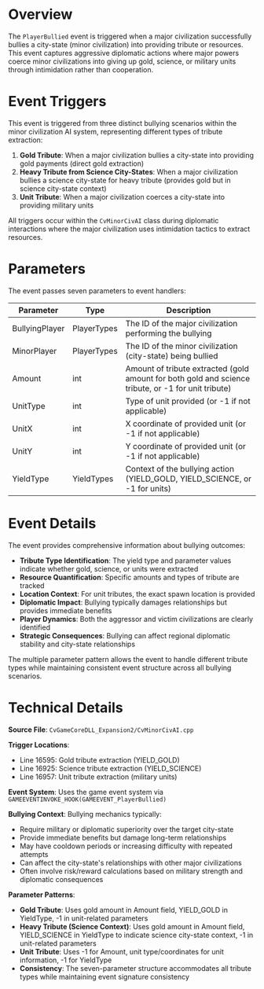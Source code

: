 # Overview

The `PlayerBullied` event is triggered when a major civilization successfully bullies a city-state (minor civilization) into providing tribute or resources. This event captures aggressive diplomatic actions where major powers coerce minor civilizations into giving up gold, science, or military units through intimidation rather than cooperation.

# Event Triggers

This event is triggered from three distinct bullying scenarios within the minor civilization AI system, representing different types of tribute extraction:

1. **Gold Tribute**: When a major civilization bullies a city-state into providing gold payments (direct gold extraction)
2. **Heavy Tribute from Science City-States**: When a major civilization bullies a science city-state for heavy tribute (provides gold but in science city-state context)
3. **Unit Tribute**: When a major civilization coerces a city-state into providing military units

All triggers occur within the `CvMinorCivAI` class during diplomatic interactions where the major civilization uses intimidation tactics to extract resources.

# Parameters

The event passes seven parameters to event handlers:

| Parameter | Type | Description |
|-----------|------|-------------|
| BullyingPlayer | PlayerTypes | The ID of the major civilization performing the bullying |
| MinorPlayer | PlayerTypes | The ID of the minor civilization (city-state) being bullied |
| Amount | int | Amount of tribute extracted (gold amount for both gold and science tribute, or -1 for unit tribute) |
| UnitType | int | Type of unit provided (or -1 if not applicable) |
| UnitX | int | X coordinate of provided unit (or -1 if not applicable) |
| UnitY | int | Y coordinate of provided unit (or -1 if not applicable) |
| YieldType | YieldTypes | Context of the bullying action (YIELD_GOLD, YIELD_SCIENCE, or -1 for units) |

# Event Details

The event provides comprehensive information about bullying outcomes:

- **Tribute Type Identification**: The yield type and parameter values indicate whether gold, science, or units were extracted
- **Resource Quantification**: Specific amounts and types of tribute are tracked
- **Location Context**: For unit tributes, the exact spawn location is provided
- **Diplomatic Impact**: Bullying typically damages relationships but provides immediate benefits
- **Player Dynamics**: Both the aggressor and victim civilizations are clearly identified
- **Strategic Consequences**: Bullying can affect regional diplomatic stability and city-state relationships

The multiple parameter pattern allows the event to handle different tribute types while maintaining consistent event structure across all bullying scenarios.

# Technical Details

**Source File**: `CvGameCoreDLL_Expansion2/CvMinorCivAI.cpp`

**Trigger Locations**:
- Line 16595: Gold tribute extraction (YIELD_GOLD)
- Line 16925: Science tribute extraction (YIELD_SCIENCE) 
- Line 16957: Unit tribute extraction (military units)

**Event System**: Uses the game event system via `GAMEEVENTINVOKE_HOOK(GAMEEVENT_PlayerBullied)`

**Bullying Context**: Bullying mechanics typically:
- Require military or diplomatic superiority over the target city-state
- Provide immediate benefits but damage long-term relationships
- May have cooldown periods or increasing difficulty with repeated attempts
- Can affect the city-state's relationships with other major civilizations
- Often involve risk/reward calculations based on military strength and diplomatic consequences

**Parameter Patterns**:
- **Gold Tribute**: Uses gold amount in Amount field, YIELD_GOLD in YieldType, -1 in unit-related parameters
- **Heavy Tribute (Science Context)**: Uses gold amount in Amount field, YIELD_SCIENCE in YieldType to indicate science city-state context, -1 in unit-related parameters
- **Unit Tribute**: Uses -1 for Amount, unit type/coordinates for unit information, -1 for YieldType
- **Consistency**: The seven-parameter structure accommodates all tribute types while maintaining event signature consistency